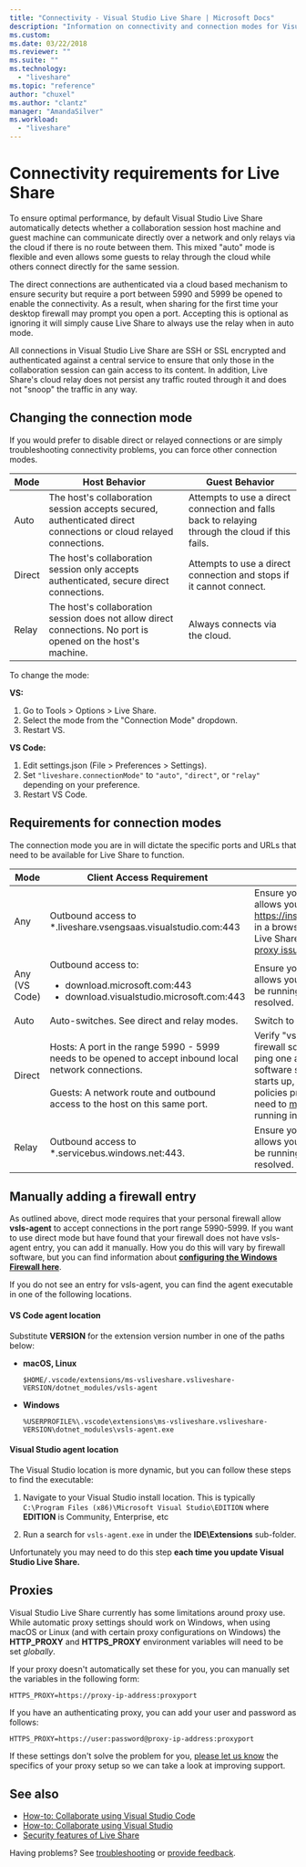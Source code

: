 ```yaml
---
title: "Connectivity - Visual Studio Live Share | Microsoft Docs"
description: "Information on connectivity and connection modes for Visual Studio Live Share."
ms.custom:
ms.date: 03/22/2018
ms.reviewer: ""
ms.suite: ""
ms.technology: 
  - "liveshare"
ms.topic: "reference"
author: "chuxel"
ms.author: "clantz"
manager: "AmandaSilver"
ms.workload: 
  - "liveshare"
---
```


<!--
Copyright © Microsoft Corporation
All rights reserved.
Creative Commons Attribution 4.0 License (International): https://creativecommons.org/licenses/by/4.0/legalcode
-->

# Connectivity requirements for Live Share

To ensure optimal performance, by default Visual Studio Live Share automatically detects whether a collaboration session host machine and guest machine can communicate directly over a network and only relays via the cloud if there is no route between them. This mixed "auto" mode is flexible and even allows some guests to relay through the cloud while others connect directly for the same session.

The direct connections are authenticated via a cloud based mechanism to ensure security but require a port between 5990 and 5999 be opened to enable the connectivity. As a result, when sharing for the first time your desktop firewall may prompt you open a port. Accepting this is optional as ignoring it will simply cause Live Share to always use the relay when in auto mode.

All connections in Visual Studio Live Share are SSH or SSL encrypted and authenticated against a central service to ensure that only those in the collaboration session can gain access to its content. In addition, Live Share's cloud relay does not persist any traffic routed through it and does not "snoop" the traffic in any way.

## Changing the connection mode

If you would prefer to disable direct or relayed connections or are simply troubleshooting connectivity problems, you can force other connection modes.

| Mode | Host Behavior | Guest Behavior |
|------|----------------|----------------------|
| Auto | The host's collaboration session accepts secured, authenticated direct connections or cloud relayed connections. | Attempts to use a direct connection and falls back to relaying through the cloud if this fails. |
| Direct | The host's collaboration session only accepts authenticated, secure direct connections. | Attempts to use a direct connection and stops if it cannot connect. |
| Relay | The host's collaboration session does not allow direct connections. No port is opened on the host's machine. | Always connects via the cloud. |

To change the mode:

**VS:**

1. Go to Tools > Options > Live Share.
2. Select the mode from the "Connection Mode" dropdown.
3. Restart VS.

**VS Code:**

1. Edit settings.json (File > Preferences > Settings).
2. Set `"liveshare.connectionMode"` to `"auto"`, `"direct"`, or `"relay"` depending on your preference.
3. Restart VS Code.

## Requirements for connection modes

The connection mode you are in will dictate the specific ports and URLs that need to be available for Live Share to function.

| Mode | Client Access Requirement | Troubleshooting |
|------|--------------|-----------------|
| Any | Outbound access to *.liveshare.vsengsaas.visualstudio.com:443 | Ensure your corporate or personal network firewall allows you to connect to this domain. Enter https://insiders.liveshare.vsengsaas.visualstudio.com in a browser and verify you land at the Visual Studio Live Share home page. You may also be running into [proxy issues](#proxies) that need to be resolved.|
| Any (VS Code) | Outbound access to:<ul><li>download.microsoft.com:443</li><li>download.visualstudio.microsoft.com:443</li></ul> | Ensure your corporate or personal network firewall allows you to connect to this domain. You may also be running into [proxy issues](#proxies) that need to be resolved. |
| Auto | Auto-switches. See direct and relay modes. | Switch to direct or relay mode to troubleshoot. |
| Direct | Hosts: A port in the range 5990 - 5999 needs to be opened to accept inbound local network connections.<br /><br />Guests: A network route and outbound access to the host on this same port. | Verify "vsls-agent" is not blocked by your desktop firewall software for this port range and that you can ping one another. While Windows and other desktop software should prompt you the first time the agent starts up, we have seen instances where group policies prevent this from happening and you will need to [manually add the entry](#manually-adding-a-firewall-entry). You may also be running into [proxy issues](#proxies) that need to be resolved. |
| Relay | Outbound access to *.servicebus.windows.net:443. | Ensure your corporate or personal network firewall allows you to connect to this domain. You may also be running into [proxy issues](#proxies) that need to be resolved.|

## Manually adding a firewall entry

As outlined above, direct mode requires that your personal firewall allow **vsls-agent** to accept connections in the port range 5990-5999. If you want to use direct mode but have found that your firewall does not have vsls-agent entry, you can add it manually. How you do this will vary by firewall software, but you can find information about **[configuring the Windows Firewall here](https://docs.microsoft.com/en-us/windows/security/identity-protection/windows-firewall/create-an-inbound-program-or-service-rule)**.

If you do not see an entry for vsls-agent, you can find the agent executable in one of the following locations.

#### VS Code agent location

Substitute **VERSION** for the extension version number in one of the paths below:

- **macOS, Linux**

    `$HOME/.vscode/extensions/ms-vsliveshare.vsliveshare-VERSION/dotnet_modules/vsls-agent`

- **Windows**

    `%USERPROFILE%\.vscode\extensions\ms-vsliveshare.vsliveshare-VERSION\dotnet_modules\vsls-agent.exe`

#### Visual Studio agent location

The Visual Studio location is more dynamic, but you can follow these steps to find the executable:

1. Navigate to your Visual Studio install location. This is typically `C:\Program Files (x86)\Microsoft Visual Studio\EDITION` where **EDITION** is Community, Enterprise, etc

2. Run a search for `vsls-agent.exe` in under the **IDE\Extensions** sub-folder.

Unfortunately you may need to do this step **each time you update Visual Studio Live Share.**

## Proxies

Visual Studio Live Share currently has some limitations around proxy use. While automatic proxy settings should work on Windows, when using macOS or Linux (and with certain proxy configurations on Windows) the **HTTP_PROXY** and **HTTPS_PROXY** environment variables will need to be set *globally*.

If your proxy doesn't automatically set these for you, you can manually set the variables in the following form:

`HTTPS_PROXY=https://proxy-ip-address:proxyport`

If you have an authenticating proxy, you can add your user and password as follows:

`HTTPS_PROXY=https://user:password@proxy-ip-address:proxyport`

If these settings don't solve the problem for you, [please let us know](https://github.com/MicrosoftDocs/live-share/issues/86) the specifics of your proxy setup so we can take a look at improving support.

## See also

- [How-to: Collaborate using Visual Studio Code](../use/vscode.md)
- [How-to: Collaborate using Visual Studio](../use/vs.md)
- [Security features of Live Share](security.md)

Having problems? See [troubleshooting](../troubleshooting.md) or [provide feedback](../support.md).
